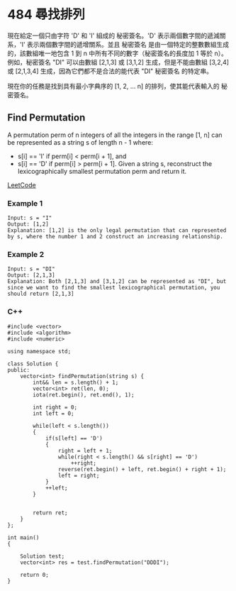 # 484 尋找排列

現在給定一個只由字符 'D' 和 'I' 組成的 秘密簽名。'D' 表示兩個數字間的遞減關系，'I' 表示兩個數字間的遞增關系。並且 秘密簽名 是由一個特定的整數數組生成的，該數組唯一地包含 1 到 n 中所有不同的數字（秘密簽名的長度加 1 等於 n）。例如，秘密簽名 "DI" 可以由數組 [2,1,3] 或 [3,1,2] 生成，但是不能由數組 [3,2,4] 或 [2,1,3,4] 生成，因為它們都不是合法的能代表 "DI" 秘密簽名 的特定串。

現在你的任務是找到具有最小字典序的 [1, 2, ... n] 的排列，使其能代表輸入的 秘密簽名。

## Find Permutation

A permutation perm of n integers of all the integers in the range [1, n] can be represented as a string s of length n - 1 where:

* s[i] == 'I' if perm[i] < perm[i + 1], and
* s[i] == 'D' if perm[i] > perm[i + 1].
Given a string s, reconstruct the lexicographically smallest permutation perm and return it.

[LeetCode](https://leetcode-cn.com/find-permutation/)

### Example 1

```
Input: s = "I"
Output: [1,2]
Explanation: [1,2] is the only legal permutation that can represented by s, where the number 1 and 2 construct an increasing relationship.
```

### Example 2

```
Input: s = "DI"
Output: [2,1,3]
Explanation: Both [2,1,3] and [3,1,2] can be represented as "DI", but since we want to find the smallest lexicographical permutation, you should return [2,1,3]
```


### C++ 

```
#include <vector>
#include <algorithm>
#include <numeric>

using namespace std;

class Solution {
public:
    vector<int> findPermutation(string s) {
        int&& len = s.length() + 1;
        vector<int> ret(len, 0);
        iota(ret.begin(), ret.end(), 1);

        int right = 0;
        int left = 0;

        while(left < s.length())
        {
            if(s[left] == 'D')
            {
                right = left + 1;
                while(right < s.length() && s[right] == 'D')
                    ++right;
                reverse(ret.begin() + left, ret.begin() + right + 1); 
                left = right;
            }
            ++left;
        }

        
        return ret;
    }
};

int main()
{
    
    Solution test;
    vector<int> res = test.findPermutation("DDDI");
    
    return 0;
}
```
